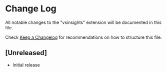 # Change Log

All notable changes to the "vsinsights" extension will be documented in this file.

Check [Keep a Changelog](http://keepachangelog.com/) for recommendations on how to structure this file.

## [Unreleased]

- Initial release